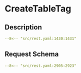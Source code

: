 # CreateTableTag

## Description

```yaml
--8<-- "src/rest.yaml:1430:1431"
```

## Request Schema

```yaml
--8<-- "src/rest.yaml:2905:2923"
```